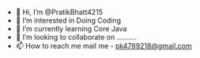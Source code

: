 - 👋 Hi, I’m @PratikBhatt4215
- 👀 I’m interested in Doing Coding 
- 🌱 I’m currently learning Core Java
- 💞️ I’m looking to collaborate on ..........
- 📫 How to reach me mail me - pk4789218@gmail.com

<!---
PratikBhatt4215/PratikBhatt4215 is a ✨ special ✨ repository because its `README.md` (this file) appears on your GitHub profile.
You can click the Preview link to take a look at your changes.
--->
